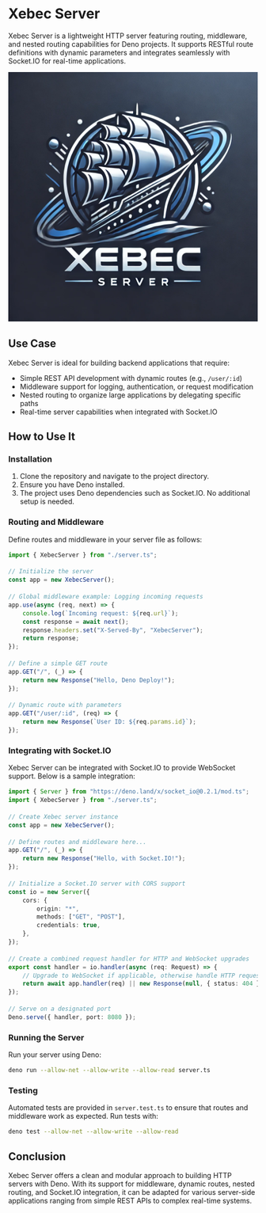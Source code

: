 # Xebec Server

Xebec Server is a lightweight HTTP server featuring routing, middleware, and nested routing capabilities for Deno projects. It supports RESTful route definitions with dynamic parameters and integrates seamlessly with Socket.IO for real-time applications.

![logo](cover.png)

## Use Case

Xebec Server is ideal for building backend applications that require:

- Simple REST API development with dynamic routes (e.g., `/user/:id`)
- Middleware support for logging, authentication, or request modification
- Nested routing to organize large applications by delegating specific paths
- Real-time server capabilities when integrated with Socket.IO

## How to Use It

### Installation

1. Clone the repository and navigate to the project directory.
2. Ensure you have Deno installed.
3. The project uses Deno dependencies such as Socket.IO. No additional setup is needed.

### Routing and Middleware

Define routes and middleware in your server file as follows:

```ts
import { XebecServer } from "./server.ts";

// Initialize the server
const app = new XebecServer();

// Global middleware example: Logging incoming requests
app.use(async (req, next) => {
    console.log(`Incoming request: ${req.url}`);
    const response = await next();
    response.headers.set("X-Served-By", "XebecServer");
    return response;
});

// Define a simple GET route
app.GET("/", (_) => {
    return new Response("Hello, Deno Deploy!");
});

// Dynamic route with parameters
app.GET("/user/:id", (req) => {
    return new Response(`User ID: ${req.params.id}`);
});
```

### Integrating with Socket.IO

Xebec Server can be integrated with Socket.IO to provide WebSocket support. Below is a sample integration:

```ts
import { Server } from "https://deno.land/x/socket_io@0.2.1/mod.ts";
import { XebecServer } from "./server.ts";

// Create Xebec server instance
const app = new XebecServer();

// Define routes and middleware here...
app.GET("/", (_) => {
    return new Response("Hello, with Socket.IO!");
});

// Initialize a Socket.IO server with CORS support
const io = new Server({
    cors: {
        origin: "*",
        methods: ["GET", "POST"],
        credentials: true,
    },
});

// Create a combined request handler for HTTP and WebSocket upgrades
export const handler = io.handler(async (req: Request) => {
    // Upgrade to WebSocket if applicable, otherwise handle HTTP request
    return await app.handler(req) || new Response(null, { status: 404 });
});

// Serve on a designated port
Deno.serve({ handler, port: 8080 });
```

### Running the Server

Run your server using Deno:

```sh
deno run --allow-net --allow-write --allow-read server.ts
```

### Testing

Automated tests are provided in `server.test.ts` to ensure that routes and middleware work as expected. Run tests with:

```sh
deno test --allow-net --allow-write --allow-read
```

## Conclusion

Xebec Server offers a clean and modular approach to building HTTP servers with Deno. With its support for middleware, dynamic routes, nested routing, and Socket.IO integration, it can be adapted for various server-side applications ranging from simple REST APIs to complex real-time systems.
